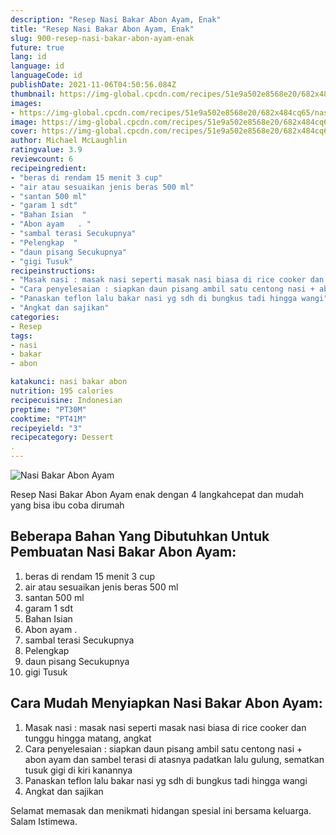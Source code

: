 ```yaml
---
description: "Resep Nasi Bakar Abon Ayam, Enak"
title: "Resep Nasi Bakar Abon Ayam, Enak"
slug: 900-resep-nasi-bakar-abon-ayam-enak
future: true
lang: id
language: id
languageCode: id
publishDate: 2021-11-06T04:50:56.084Z 
thumbnail: https://img-global.cpcdn.com/recipes/51e9a502e8568e20/682x484cq65/nasi-bakar-abon-ayam-foto-resep-utama.png
images:
- https://img-global.cpcdn.com/recipes/51e9a502e8568e20/682x484cq65/nasi-bakar-abon-ayam-foto-resep-utama.png
image: https://img-global.cpcdn.com/recipes/51e9a502e8568e20/682x484cq65/nasi-bakar-abon-ayam-foto-resep-utama.png
cover: https://img-global.cpcdn.com/recipes/51e9a502e8568e20/682x484cq65/nasi-bakar-abon-ayam-foto-resep-utama.png
author: Michael McLaughlin
ratingvalue: 3.9
reviewcount: 6
recipeingredient:
- "beras di rendam 15 menit 3 cup"
- "air atau sesuaikan jenis beras 500 ml"
- "santan 500 ml"
- "garam 1 sdt"
- "Bahan Isian  "
- "Abon ayam   . "
- "sambal terasi Secukupnya"
- "Pelengkap  "
- "daun pisang Secukupnya"
- "gigi Tusuk"
recipeinstructions:
- "Masak nasi : masak nasi seperti masak nasi biasa di rice cooker dan tunggu hingga matang, angkat"
- "Cara penyelesaian : siapkan daun pisang ambil satu centong nasi + abon ayam dan sambel terasi di atasnya padatkan lalu gulung, sematkan tusuk gigi di kiri kanannya"
- "Panaskan teflon lalu bakar nasi yg sdh di bungkus tadi hingga wangi"
- "Angkat dan sajikan"
categories:
- Resep
tags:
- nasi
- bakar
- abon

katakunci: nasi bakar abon 
nutrition: 195 calories
recipecuisine: Indonesian
preptime: "PT30M"
cooktime: "PT41M"
recipeyield: "3"
recipecategory: Dessert
. 
---
```



![Nasi Bakar Abon Ayam](https://img-global.cpcdn.com/recipes/51e9a502e8568e20/682x484cq65/nasi-bakar-abon-ayam-foto-resep-utama.png)

Resep Nasi Bakar Abon Ayam  enak dengan 4 langkahcepat dan mudah yang bisa ibu coba dirumah

<!--inarticleads1-->

## Beberapa Bahan Yang Dibutuhkan Untuk Pembuatan Nasi Bakar Abon Ayam:

1. beras di rendam 15 menit 3 cup
1. air atau sesuaikan jenis beras 500 ml
1. santan 500 ml
1. garam 1 sdt
1. Bahan Isian  
1. Abon ayam   . 
1. sambal terasi Secukupnya
1. Pelengkap  
1. daun pisang Secukupnya
1. gigi Tusuk



<!--inarticleads2-->

## Cara Mudah Menyiapkan Nasi Bakar Abon Ayam:

1. Masak nasi : masak nasi seperti masak nasi biasa di rice cooker dan tunggu hingga matang, angkat
1. Cara penyelesaian : siapkan daun pisang ambil satu centong nasi + abon ayam dan sambel terasi di atasnya padatkan lalu gulung, sematkan tusuk gigi di kiri kanannya
1. Panaskan teflon lalu bakar nasi yg sdh di bungkus tadi hingga wangi
1. Angkat dan sajikan




Selamat memasak dan menikmati hidangan spesial ini bersama keluarga. Salam Istimewa.
